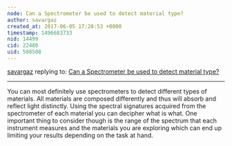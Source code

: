 ```yaml
---
node: Can a Spectrometer be used to detect material type?
author: savargaz
created_at: 2017-06-05 17:28:53 +0000
timestamp: 1496683733
nid: 14499
cid: 22480
uid: 508508
---
```




[savargaz](../profile/savargaz) replying to: [Can a Spectrometer be used to detect material type?](../notes/jjoll/06-03-2017/can-a-spectrometer-be-used-to-detect-material-type)

----
You can most definitely use spectrometers to detect different types of materials. All materials are composed differently and thus will absorb and reflect light distinctly. Using the spectral signatures acquired from the spectrometer of each material you can decipher what is what. One important thing to consider though is the range of the spectrum that each instrument measures and the materials you are exploring which can end up limiting your results depending on the task at hand.  
